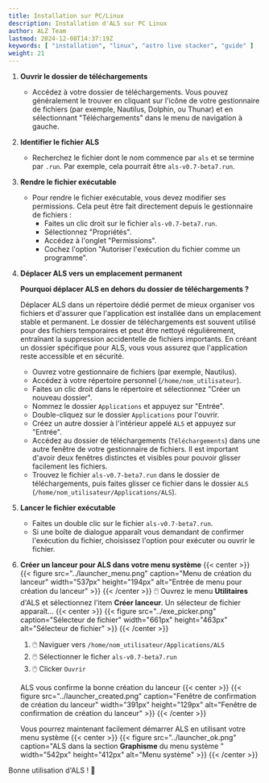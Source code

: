 ```yaml
---
title: Installation sur PC/Linux
description: Installation d'ALS sur PC Linux
author: ALZ Team
lastmod: 2024-12-08T14:37:19Z
keywords: [ "installation", "linux", "astro live stacker", "guide" ]
weight: 21
---
```


1. **Ouvrir le dossier de téléchargements**
    - Accédez à votre dossier de téléchargements. Vous pouvez généralement le trouver en cliquant sur l'icône de votre
      gestionnaire de fichiers (par exemple, Nautilus, Dolphin, ou Thunar) et en sélectionnant "Téléchargements" dans le
      menu de navigation à gauche.

2. **Identifier le fichier ALS**
    - Recherchez le fichier dont le nom commence par `als` et se termine par `.run`. Par exemple, cela pourrait être
      `als-v0.7-beta7.run`.

3. **Rendre le fichier exécutable**
    - Pour rendre le fichier exécutable, vous devez modifier ses permissions. Cela peut être fait directement depuis le
      gestionnaire de fichiers :
        - Faites un clic droit sur le fichier `als-v0.7-beta7.run`.
        - Sélectionnez "Propriétés".
        - Accédez à l'onglet "Permissions".
        - Cochez l'option "Autoriser l'exécution du fichier comme un programme".

4. **Déplacer ALS vers un emplacement permanent**

   **Pourquoi déplacer ALS en dehors du dossier de téléchargements ?**

   Déplacer ALS dans un répertoire dédié permet de mieux organiser vos fichiers et d'assurer que l'application est
   installée dans un emplacement stable et permanent. Le dossier de téléchargements est souvent utilisé pour des
   fichiers temporaires et peut être nettoyé régulièrement, entraînant la suppression accidentelle de fichiers
   importants. En créant un dossier spécifique pour ALS, vous vous assurez que l'application reste accessible et en
   sécurité.

    - Ouvrez votre gestionnaire de fichiers (par exemple, Nautilus).
    - Accédez à votre répertoire personnel (`/home/nom_utilisateur`).
    - Faites un clic droit dans le répertoire et sélectionnez "Créer un nouveau dossier".
    - Nommez le dossier `Applications` et appuyez sur "Entrée".
    - Double-cliquez sur le dossier `Applications` pour l'ouvrir.
    - Créez un autre dossier à l'intérieur appelé `ALS` et appuyez sur "Entrée".
    - Accédez au dossier de téléchargements (`Téléchargements`) dans une autre fenêtre de votre gestionnaire de
      fichiers. Il est important d'avoir deux fenêtres distinctes et visibles pour pouvoir glisser facilement les
      fichiers.
    - Trouvez le fichier `als-v0.7-beta7.run` dans le dossier de téléchargements, puis faites glisser ce fichier dans le
      dossier `ALS` (`/home/nom_utilisateur/Applications/ALS`).

5. **Lancer le fichier exécutable**
    - Faites un double clic sur le fichier `als-v0.7-beta7.run`.
    - Si une boîte de dialogue apparaît vous demandant de confirmer l'exécution du fichier, choisissez l'option pour
      exécuter ou ouvrir le fichier.

6. **Créer un lanceur pour ALS dans votre menu système**
{{< center >}}
{{< figure src="../launcher_menu.png" 
    caption="Menu de création du lanceur" 
    width="537px" 
    height="194px" 
    alt="Entrée de menu pour création du lanceur" >}}
{{< /center >}}
    🖱️ Ouvrez le menu **Utilitaires** d'ALS et sélectionnez l'item **Créer lanceur**. Un sélecteur de fichier apparaît...
    {{< center >}}
    {{< figure src="../exe_picker.png" 
        caption="Sélecteur de fichier" 
        width="661px" 
        height="463px" 
        alt="Sélecteur de fichier" >}}
    {{< /center >}}
      1. 🖱️ Naviguer vers `/home/nom_utilisateur/Applications/ALS`
      2. 🖱️ Sélectionner le ficher `als-v0.7-beta7.run`
      3. 🖱️ Clicker `Ouvrir`
    
    ALS vous confirme la bonne création du lanceur
    {{< center >}}
    {{< figure src="../launcher_created.png" 
        caption="Fenêtre de confirmation de création du lanceur" 
        width="391px" 
        height="129px" 
        alt="Fenêtre de confirmation de création du lanceur" >}}
    {{< /center >}}

    Vous pourrez maintenant facilement démarrer ALS en utilisant votre menu système
    {{< center >}}
    {{< figure src="../launcher_ok.png" 
        caption="ALS dans la section **Graphisme** du menu système " 
        width="542px" 
        height="412px" 
        alt="Menu système" >}}
    {{< /center >}}

Bonne utilisation d'ALS ! 🔭
